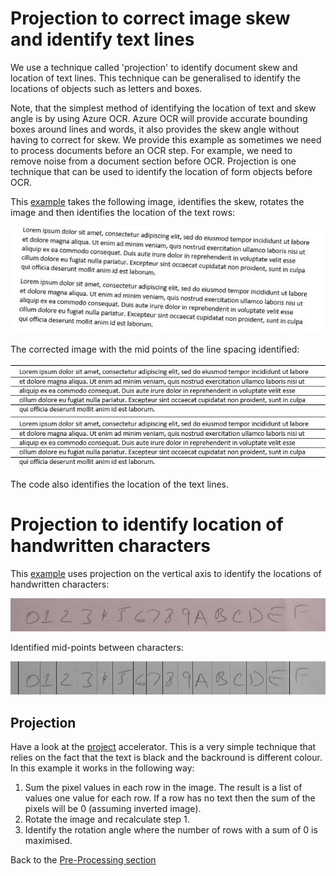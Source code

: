 # Projection to correct image skew and identify text lines

We use a technique called 'projection' to identify document skew and location of text lines. This technique can be generalised to identify the locations of objects such as letters and boxes.

Note, that the simplest method of identifying the location of text and skew angle is by using Azure OCR. Azure OCR will provide accurate bounding boxes around lines and words, it also provides the skew angle without having to correct for skew. We provide this example as sometimes we need to process documents before an OCR step. For example, we need to remove noise from a document section before OCR. Projection is one technique that can be used to identify the location of form objects before OCR.

This [example](./skew_line_detection_projection.py) takes the following image, identifies the skew, rotates the image and then identifies the location of the text rows:

![Skewed text document](./skewed_text.jpg "Skewed text document")

The corrected image with the mid points of the line spacing identified:

![Corrected document](./result_text.JPG "Corrected document")

The code also identifies the location of the text lines.

# Projection to identify location of handwritten characters

This [example](./split_chars_projection.py) uses projection on the vertical axis to identify the locations of handwritten characters:

![Original image](./split_chars.jpg "Splitting handwritten characters")

Identified mid-points between characters:

![Splitting handwritten characters](./result_split_chars.jpg "Splitting handwritten characters")

## Projection

Have a look at the [project](./) accelerator. This is a very simple technique that relies on the fact that the text is black and the backround is different colour. In this example it works in the following way:

1. Sum the pixel values in each row in the image. The result is a list of values one value for each row. If a row has no text then the sum of the pixels will be 0 (assuming inverted image).
2. Rotate the image and recalculate step 1.
3. Identify the rotation angle where the number of rows with a sum of 0 is maximised.

Back to the [Pre-Processing section](../README.md)
